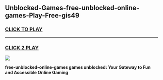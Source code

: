 
## Unblocked-Games-free-unblocked-online-games-Play-Free-gis49
<h3>
<a href="https://premium76.site?title=free-unblocked-online-games&ref=19M">CLICK TO PLAY</a></h3>
<hr>

<h3>
<a href="https://premium76.site?title=free-unblocked-online-games&ref=19M">CLICK 2 PLAY</a>
  
</h3>

<a href="https://premium76.site?title=free-unblocked-online-games&ref=19M"><img src="https://clearcache.store/games.png"></a>


**free-unblocked-online-games games unblocked: Your Gateway to Fun and Accessible Online Gaming**
